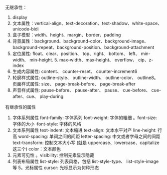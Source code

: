 无继承性：
1. display
2. 文本属性：vertical-align、text-decoration、text-shadow、white-space、unicode-bidi
3. 盒子模型：width、height、margin、border、padding
4. 背景属性：background、background-color、background-image、background-repeat、background-position、background-attachment
5. 定位属性: float、clear、position、 top、right、 bottom、 left、 min-width、 min-height. 5. max-width、max-height、 overflow、 cip、z-index
6. 生成内容属性: content、 counter-reset、 counter-increment6
7. 轮廓样式属性: outline-style、 outline-width、 outline-color、 outline8。页面样式属性: size、 page-break-before、 page-break-after
8. 声音样式属性: pause-before、 pause-after、 pause、 cue-before、 cue-after、cue、 play-during

有继承性的属性
1. 字体系列属性
font-family: 字体系列
font-weight: 字体的粗细
。font-size: 字体的大小
·font-style: 字体的风格
2. 文本系列属性
text-indent: 文本缩进
text-align: 文本水平对产
line-height: 行高
word-spacing: 单词之间的间距
letter-spacing: 中文或者字母之间的间距
text-transform: 控制文本大小写 (就是 uppercase、lowercase、capitalize 这三个)
color：文本颜色
3. 元素可见性
。visibility: 控制元素显示隐藏
4. 列表布局属性
list-style: 列表风格，包括 list-style-type、 list-style-image 等
5。光标属性
cursor: 光标显示为何种形态